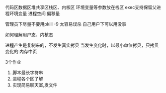 代码区数据区堆共享区栈区、内核区
环境变量等参数放在栈区
exec支持保留父进程环境变量
进程空间
偏移量

管理员下尽量不要用pkill -9 太容易误杀
自己用户下可以用没事

如何理解用户态、内核态

进程产生是复制来的，不发生真实拷贝
当发生变化时，以最小单位拷贝，只拷贝变化的
内存中页

3个作业
1. 脚本最长字符串
2. 进程各个区了解
3. 实现简易聊天室,发文件
